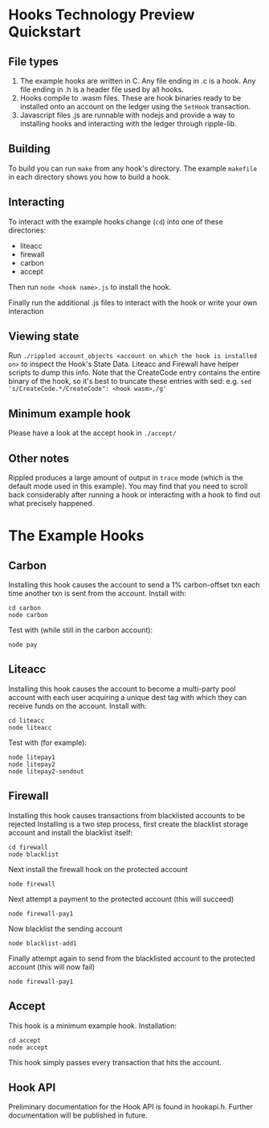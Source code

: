 # Hooks Technology Preview Quickstart

## File types
1. The example hooks are written in C. Any file ending in .c is a hook. Any file ending in .h is a header file used by
all hooks.
2. Hooks compile to .wasm files. These are hook binaries ready to be installed onto an account on the ledger using
the `SetHook` transaction.
3. Javascript files .js are runnable with nodejs and provide a way to installing hooks and interacting with the ledger
through ripple-lib.

## Building
To build you can run `make` from any hook's directory. The example `makefile` in each directory shows you how to build a hook.

## Interacting
To interact with the example hooks change (`cd`) into one of these directories:
- liteacc
- firewall
- carbon
- accept
    
Then run `node <hook name>.js` to install the hook.

Finally run the additional .js files to interact with the hook or write your own interaction

## Viewing state
Run `./rippled account_objects <account on which the hook is installed on>` to inspect the Hook's State Data.
Liteacc and Firewall have helper scripts to dump this info. Note that the CreateCode entry contains the entire binary
of the hook, so it's best to truncate these entries with sed: e.g. `sed 's/CreateCode.*/CreateCode": <hook wasm>,/g'`

## Minimum example hook
Please have a look at the accept hook in `./accept/`

## Other notes
Rippled produces a large amount of output in `trace` mode (which is the default mode used in this example). You may
find that you need to scroll back considerably after running a hook or interacting with a hook to find out what
precisely happened.

# The Example Hooks
## Carbon
Installing this hook causes the account to send a 1% carbon-offset txn each time another txn is sent from the account.
Install with:
```
cd carbon
node carbon
```
    
Test with (while still in the carbon account):
```
node pay
```

## Liteacc
Installing this hook causes the account to become a multi-party pool account with each user acquiring a unique dest
tag with which they can receive funds on the account.
Install with:
```
cd liteacc
node liteacc
```

Test with (for example):
```
node litepay1
node litepay2
node litepay2-sendout
```

## Firewall
Installing this hook causes transactions from blacklisted accounts to be rejected
Installing is a two step process, first create the blacklist storage account and install the blacklist itself:
```
cd firewall
node blacklist
```
    
Next install the firewall hook on the protected account
```
node firewall
```

Next attempt a payment to the protected account (this will succeed)
```
node firewall-pay1
```

Now blacklist the sending account
```    
node blacklist-add1
```

Finally attempt again to send from the blacklisted account to the protected account (this will now fail)
```    
node firewall-pay1
```

## Accept
This hook is a minimum example hook.
Installation:
```
cd accept
node accept
```

This hook simply passes every transaction that hits the account.

## Hook API
Preliminary documentation for the Hook API is found in hookapi.h. Further documentation will be published in future.

